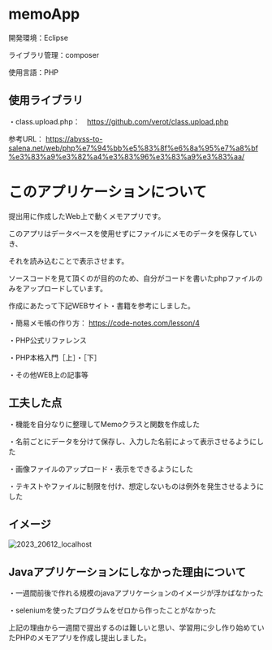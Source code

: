 # memoApp

開発環境：Eclipse

ライブラリ管理：composer

使用言語：PHP

## 使用ライブラリ
・class.upload.php：　https://github.com/verot/class.upload.php

参考URL： https://abyss-to-salena.net/web/php%e7%94%bb%e5%83%8f%e6%8a%95%e7%a8%bf%e3%83%a9%e3%82%a4%e3%83%96%e3%83%a9%e3%83%aa/

# このアプリケーションについて

提出用に作成したWeb上で動くメモアプリです。

このアプリはデータベースを使用せずにファイルにメモのデータを保存していき、

それを読み込むことで表示させます。

ソースコードを見て頂くのが目的のため、自分がコードを書いたphpファイルのみをアップロードしています。

作成にあたって下記WEBサイト・書籍を参考にしました。

・簡易メモ帳の作り方： https://code-notes.com/lesson/4

・PHP公式リファレンス

・PHP本格入門［上］・［下］

・その他WEB上の記事等


## 工夫した点

・機能を自分なりに整理してMemoクラスと関数を作成した

・名前ごとにデータを分けて保存し、入力した名前によって表示させるようにした

・画像ファイルのアップロード・表示をできるようにした

・テキストやファイルに制限を付け、想定しないものは例外を発生させるようにした

## イメージ

![2023_20612_localhost](https://user-images.githubusercontent.com/115851551/216318888-2a72c4c7-ca17-4ae3-ace9-acc14c8c6500.jpeg)

## Javaアプリケーションにしなかった理由について

・一週間前後で作れる規模のjavaアプリケーションのイメージが浮かばなかった

・seleniumを使ったプログラムをゼロから作ったことがなかった

上記の理由から一週間で提出するのは難しいと思い、学習用に少し作り始めていたPHPのメモアプリを作成し提出しました。
